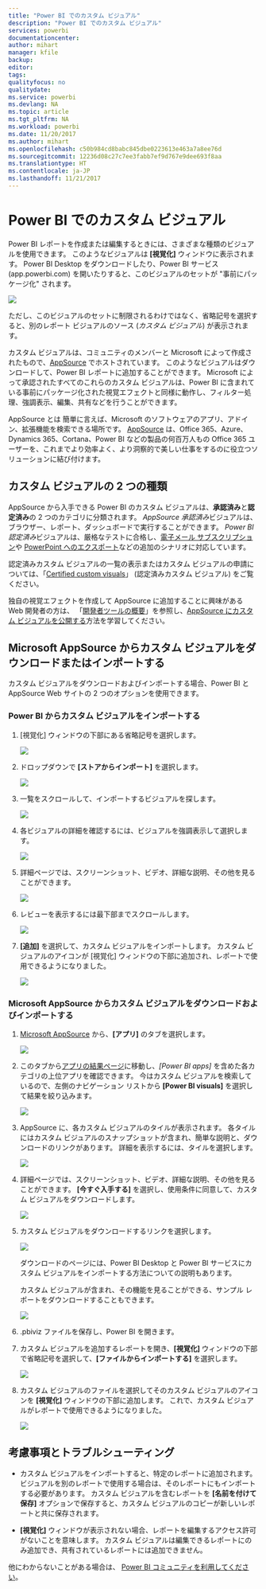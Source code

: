 ```yaml
---
title: "Power BI でのカスタム ビジュアル"
description: "Power BI でのカスタム ビジュアル"
services: powerbi
documentationcenter: 
author: mihart
manager: kfile
backup: 
editor: 
tags: 
qualityfocus: no
qualitydate: 
ms.service: powerbi
ms.devlang: NA
ms.topic: article
ms.tgt_pltfrm: NA
ms.workload: powerbi
ms.date: 11/20/2017
ms.author: mihart
ms.openlocfilehash: c50b984cd8babc845dbe0223613e463a7a8ee76d
ms.sourcegitcommit: 12236d08c27c7ee3fabb7ef9d767e9dee693f8aa
ms.translationtype: HT
ms.contentlocale: ja-JP
ms.lasthandoff: 11/21/2017
---
```

# <a name="custom-visuals-in-power-bi"></a>Power BI でのカスタム ビジュアル
Power BI レポートを作成または編集するときには、さまざまな種類のビジュアルを使用できます。 このようなビジュアルは **[視覚化]** ウィンドウに表示されます。 Power BI Desktop をダウンロードしたり、Power BI サービス (app.powerbi.com) を開いたりすると、このビジュアルのセットが "事前にパッケージ化" されます。 

![](media/power-bi-custom-visuals/power-bi-visualizations.png)

ただし、このビジュアルのセットに制限されるわけではなく、省略記号を選択すると、別のレポート ビジュアルのソース (*カスタム ビジュアル*) が表示されます。

カスタム ビジュアルは、コミュニティのメンバーと Microsoft によって作成されたもので、[AppSource](https://appsource.microsoft.com/marketplace/apps?product=power-bi-visuals) でホストされています。 このようなビジュアルはダウンロードして、Power BI レポートに追加することができます。 Microsoft によって承認されたすべてのこれらのカスタム ビジュアルは、Power BI に含まれている事前にパッケージ化された視覚エフェクトと同様に動作し、フィルター処理、強調表示、編集、共有などを行うことができます。 

AppSource とは 簡単に言えば、Microsoft のソフトウェアのアプリ、アドイン、拡張機能を検索できる場所です。 [AppSource](https://appsource.microsoft.com) は、Office 365、Azure、Dynamics 365、Cortana、Power BI などの製品の何百万人もの Office 365 ユーザーを、これまでより効率よく、より洞察的で美しい仕事をするのに役立つソリューションに結び付けます。

## <a name="two-types-of-custom-visuals"></a>カスタム ビジュアルの 2 つの種類

AppSource から入手できる Power BI のカスタム ビジュアルは、**承認済み**と**認定済み**の 2 つのカテゴリに分類されます。 *AppSource 承認済み*ビジュアルは、ブラウザー、レポート、ダッシュボードで実行することができます。  *Power BI 認定済み*ビジュアルは、厳格なテストに合格し、[電子メール サブスクリプション](service-report-subscribe.md)や [PowerPoint へのエクスポート](service-publish-to-powerpoint.md)などの追加のシナリオに対応しています。

認定済みカスタム ビジュアルの一覧の表示またはカスタム ビジュアルの申請については、「[Certified custom visuals](power-bi-custom-visuals-certified.md)」 (認定済みカスタム ビジュアル) をご覧ください。

独自の視覚エフェクトを作成して AppSource に追加することに興味がある Web 開発者の方は、  「[開発者ツールの概要](service-custom-visuals-getting-started-with-developer-tools.md)」を参照し、[AppSource にカスタム ビジュアルを公開する](https://appsource.microsoft.com/marketplace/apps?product=power-bi-visuals)方法を学習してください。

## <a name="download-or-import-custom-visuals-from-microsoft-appsource"></a>Microsoft AppSource からカスタム ビジュアルをダウンロードまたはインポートする
カスタム ビジュアルをダウンロードおよびインポートする場合、Power BI と AppSource Web サイトの 2 つのオプションを使用できます。 

###    <a name="import-custom-visuals-from-within-power-bi"></a>Power BI からカスタム ビジュアルをインポートする
1. [視覚化] ウィンドウの下部にある省略記号を選択します。 

    ![](media/power-bi-custom-visuals/power-bi-visualizations2.png)

2. ドロップダウンで **[ストアからインポート]** を選択します。

    ![](media/power-bi-custom-visuals/power-bi-custom-visual-import.png)

3. 一覧をスクロールして、インポートするビジュアルを探します。 

    ![](media/power-bi-custom-visuals/power-bi-import-visual.png)

4.  各ビジュアルの詳細を確認するには、ビジュアルを強調表示して選択します。

    ![](media/power-bi-custom-visuals/power-bi-select.png)

5.  詳細ページでは、スクリーンショット、ビデオ、詳細な説明、その他を見ることができます。 

    ![](media/power-bi-custom-visuals/power-bi-synoptic.png)

6. レビューを表示するには最下部までスクロールします。

    ![](media/power-bi-custom-visuals/power-bi-reviews.png)

7.    **[追加]** を選択して、カスタム ビジュアルをインポートします。 カスタム ビジュアルのアイコンが [視覚化] ウィンドウの下部に追加され、レポートで使用できるようになりました。

       ![](media/power-bi-custom-visuals/power-bi-custom-visual-imported.png)


###    <a name="download-and-import-custom-visuals-from-microsoft-appsource"></a>Microsoft AppSource からカスタム ビジュアルをダウンロードおよびインポートする

1. [Microsoft AppSource](https://appsource.microsoft.com) から、**[アプリ]** のタブを選択します。 

    ![](media/power-bi-custom-visuals/power-bi-appsource-apps.png)

2. このタブから[アプリの結果ページ](https://appsource.microsoft.com/en-us/marketplace/apps)に移動し、*[Power BI apps]* を含めた各カテゴリの上位アプリを確認できます。 今はカスタム ビジュアルを検索しているので、左側のナビゲーション リストから **[Power BI visuals]** を選択して結果を絞り込みます。

    ![](media/power-bi-custom-visuals/power-bi-appsource-visuals.png)

3. AppSource に、各カスタム ビジュアルのタイルが表示されます。  各タイルにはカスタム ビジュアルのスナップショットが含まれ、簡単な説明と、ダウンロードのリンクがあります。 詳細を表示するには、タイルを選択します。 

    ![](media/power-bi-custom-visuals/powerbi-custom-select-visual.png)

4. 詳細ページでは、スクリーンショット、ビデオ、詳細な説明、その他を見ることができます。 **[今すぐ入手する]** を選択し、使用条件に同意して、カスタム ビジュアルをダウンロードします。 

    ![](media/power-bi-custom-visuals/power-bi-appsource-get.png)

5. カスタム ビジュアルをダウンロードするリンクを選択します。

    ![](media/power-bi-custom-visuals/powerbi-custom-download.png)

    ダウンロードのページには、Power BI Desktop と Power BI サービスにカスタム ビジュアルをインポートする方法についての説明もあります。

    カスタム ビジュアルが含まれ、その機能を見ることができる、サンプル レポートをダウンロードすることもできます。

    ![](media/power-bi-custom-visuals/powerbi-custom-try-sample.png)

6. .pbiviz ファイルを保存し、Power BI を開きます。    
7. カスタム ビジュアルを追加するレポートを開き、**[視覚化]** ウィンドウの下部で省略記号を選択して、**[ファイルからインポートする]** を選択します。  

      ![](media/power-bi-custom-visuals/power-bi-custom-visual-import-from-file.png)

8. カスタム ビジュアルのファイルを選択してそのカスタム ビジュアルのアイコンを **[視覚化]** ウィンドウの下部に追加します。 これで、カスタム ビジュアルがレポートで使用できるようになりました。

    ![](media/power-bi-custom-visuals/power-bi-chord.png)
    
##    <a name="considerations-and-troubleshooting"></a>考慮事項とトラブルシューティング


- カスタム ビジュアルをインポートすると、特定のレポートに追加されます。 ビジュアルを別のレポートで使用する場合は、そのレポートにもインポートする必要があります。 カスタム ビジュアルを含むレポートを **[名前を付けて保存]** オプションで保存すると、カスタム ビジュアルのコピーが新しいレポートと共に保存されます。

- **[視覚化]** ウィンドウが表示されない場合、レポートを編集するアクセス許可がないことを意味します。  カスタム ビジュアルは編集できるレポートにのみ追加でき、共有されているレポートには追加できません。


他にわからないことがある場合は、 [Power BI コミュニティを利用してください](http://community.powerbi.com/)。

